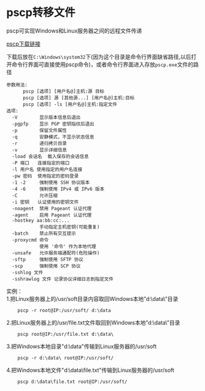 # pscp转移文件

pscp可实现Windows和Linux服务器之间的远程文件传递

[pscp下载链接](https://www.chiark.greenend.org.uk/~sgtatham/putty/latest.html)

下载后放在`C:\Windows\system32`下(因为这个目录是命令行界面缺省路径,以后打开命令行界面可直接使用pscp命令)，或者命令行界面进入存放`pscp.exe`文件的路径

```shell
参数用法:  
      pscp [选项] [用户名@]主机:源 目标  
      pscp [选项] 源 [其他源...] [用户名@]主机:目标  
      pscp [选项] -ls [用户名@]主机:指定文件  
选项:  
  -V        显示版本信息后退出  
  -pgpfp    显示 PGP 密钥指纹后退出  
  -p        保留文件属性  
  -q        安静模式，不显示状态信息  
  -r        递归拷贝目录  
  -v        显示详细信息  
  -load 会话名  载入保存的会话信息  
  -P 端口   连接指定的端口  
  -l 用户名 使用指定的用户名连接  
  -pw 密码  使用指定的密码登录  
  -1 -2     强制使用 SSH 协议版本  
  -4 -6     强制使用 IPv4 或 IPv6 版本  
  -C        允许压缩  
  -i 密钥   认证使用的密钥文件  
  -noagent  禁用 Pageant 认证代理  
  -agent    启用 Pageant 认证代理  
  -hostkey aa:bb:cc:...  
            手动指定主机密钥(可能重复)  
  -batch    禁止所有交互提示  
  -proxycmd 命令  
            使用 '命令' 作为本地代理  
  -unsafe   允许服务端通配符(危险操作)  
  -sftp     强制使用 SFTP 协议  
  -scp      强制使用 SCP 协议  
  -sshlog 文件  
  -sshrawlog 文件 记录协议详细日志到指定文件  
```

实例：  
1.把Linux服务器上的/usr/soft目录内容取回Windows本地”d:\data\”目录

```shell
    pscp -r root@IP:/usr/soft/ d:\data
```

2.把Linux服务器上的/usr/file.txt文件取回到Windows本地”d:\data\”目录

```shell
    pscp root@IP:/usr/file.txt d:\data\
```

3.把Windows本地目录"d:\data"传输到Linux服务器的/usr/soft

```shell
    pscp -r d:\data\ root@IP:/usr/soft/
```

4.把Windows本地文件"d:\data\file.txt"传输到Linux服务器的/usr/soft

```shell
    pscp d:\data\file.txt root@IP:/usr/soft/
```
